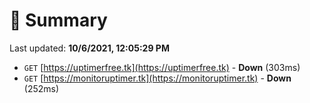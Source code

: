 # 📖 Summary
Last updated: **10/6/2021, 12:05:29 PM**

- `GET` [https://uptimerfree.tk](https://uptimerfree.tk) - **Down** (303ms)
- `GET` [https://monitoruptimer.tk](https://monitoruptimer.tk) - **Down** (252ms)
